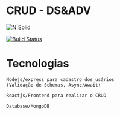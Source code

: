 # CRUD - DS&ADV

[![N|Solid](https://cldup.com/dTxpPi9lDf.thumb.png)](https://nodesource.com/products/nsolid)

[![Build Status](https://travis-ci.org/joemccann/dillinger.svg?branch=master)](https://travis-ci.org/joemccann/dillinger)

# Tecnologias

```
Nodejs/express para cadastro dos usários
(Validação de Schemas, Async/Await)

Reactjs/Frontend para realizar o CRUD

Database/MongoDB
```
